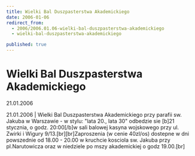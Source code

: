 ```yaml
---
title: Wielki Bal Duszpasterstwa Akademickiego
date: 2006-01-06
redirect_from: 
  - 2006/2006.01.06-wielki-bal-duszpasterstwa-akademickiego
  - wielki-bal-duszpasterstwa-akademickiego

published: true
---
```




# Wielki Bal Duszpasterstwa Akademickiego

<time>21.01.2006</time>

21.01.2006 | Wielki Bal Duszpasterstwa Akademickiego przy parafii sw. Jakuba w Warszawie -  w stylu: "lata 20., lata 30" odbedzie sie [b]21 stycznia, o godz. 20:00[/b]w sali balowej kasyna wojskowego przy ul. Zwirki i Wigury 9/13.[br][br]Zaproszenia (w cenie 40zl/os) dostepne w dni powszednie od 18.00 - 20.00 w kruchcie kosciola sw. Jakuba przy pl.Narutowicza oraz w niedziele po mszy akademickiej o godz 19.00.[br]

<!--CONTENT FROM OLD SERVER (jos before 2013): 21.01.2006 | Wielki Bal Duszpasterstwa Akademickiego przy parafii sw. Jakuba w Warszawie -  w stylu: "lata 20., lata 30" odbedzie sie [b]21 stycznia, o godz. 20:00[/b]w sali balowej kasyna wojskowego przy ul. Zwirki i Wigury 9/13.[br][br]Zaproszenia (w cenie 40zl/os) dostepne w dni powszednie od 18.00 - 20.00 w kruchcie kosciola sw. Jakuba przy pl.Narutowicza oraz w niedziele po mszy akademickiej o godz 19.00.[br]
-->

<!--{{json:{"created_date":"2006-01-06 23:20:12","publish_down":"0000-00-00 00:00:00","id":"296"}}}-->